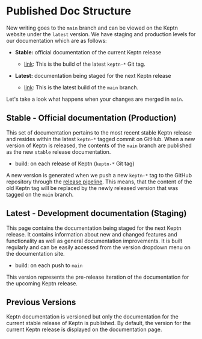 # Published Doc Structure

New writing goes to the `main` branch and can be viewed on the Keptn website under the `latest` version.
We have staging and production levels for our documentation which are as follows:
<!-- markdownlint-disable MD007 -->
* **Stable:** official documentation of the current Keptn release
    * [link](https://keptn.sh/stable/): This is the build of the latest `keptn-*` Git tag.

* **Latest:** documentation being staged for the next Keptn release
    * [link](https://keptn.sh/latest/): This is the latest build of the `main` branch.
<!-- markdownlint-enable MD007 -->
Let's take a look what happens when your changes are merged in `main`.

## Stable - Official documentation (Production)

This set of documentation pertains to the most recent stable Keptn release and resides within the
latest `keptn-*` tagged commit on GitHub.
When a new version of Keptn is released, the contents of the `main` branch are published as
the new `stable` release documentation.

* build: on each release of Keptn (`keptn-*` Git tag)

A new version is generated when we push a new `keptn-*` tag to the GitHub repository through the
[release pipeline](https://github.com/keptn/lifecycle-toolkit/tree/main/.github/workflows/release.yml).
This means, that the content of the old Keptn tag will be replaced by the newly released version
that was tagged on the `main` branch.

## Latest - Development documentation (Staging)

This page contains the documentation being staged for the next Keptn release.
It contains information about new and changed features and functionality
as well as general documentation improvements.
It is built regularly and can be easily accessed from the version dropdown menu on the documentation site.

* build: on each push to `main`

This version represents the pre-release iteration of the documentation for the upcoming Keptn release.

## Previous Versions

Keptn documentation is versioned but only the documentation for the current stable release of Keptn is published.
By default, the version for the current Keptn release
is displayed on the documentation page.
